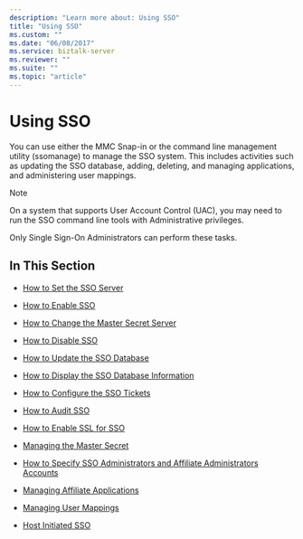 ```yaml
---
description: "Learn more about: Using SSO"
title: "Using SSO"
ms.custom: ""
ms.date: "06/08/2017"
ms.service: biztalk-server
ms.reviewer: ""
ms.suite: ""
ms.topic: "article"
---
```

# Using SSO
You can use either the MMC Snap-in or the command line management utility (ssomanage) to manage the SSO system. This includes activities such as updating the SSO database, adding, deleting, and managing applications, and administering user mappings.  
  
> [!NOTE]
>  On a system that supports User Account Control (UAC), you may need to run the SSO command line tools with Administrative privileges.  
  
 Only Single Sign-On Administrators can perform these tasks.  
  
## In This Section  
  
-   [How to Set the SSO Server](../core/how-to-set-the-sso-server.md)  
  
-   [How to Enable SSO](../core/how-to-enable-sso.md)  
  
-   [How to Change the Master Secret Server](../core/how-to-change-the-master-secret-server.md)  
  
-   [How to Disable SSO](../core/how-to-disable-sso.md)  
  
-   [How to Update the SSO Database](../core/how-to-update-the-sso-database.md)  
  
-   [How to Display the SSO Database Information](../core/how-to-display-the-sso-database-information.md)  
  
-   [How to Configure the SSO Tickets](../core/how-to-configure-the-sso-tickets.md)  
  
-   [How to Audit SSO](../core/how-to-audit-sso.md)  
  
-   [How to Enable SSL for SSO](../core/how-to-enable-ssl-for-sso.md)  
  
-   [Managing the Master Secret](../core/managing-the-master-secret.md)  
  
-   [How to Specify SSO Administrators and Affiliate Administrators Accounts](../core/how-to-specify-sso-administrators-and-affiliate-administrators-accounts.md)  
  
-   [Managing Affiliate Applications](../core/managing-affiliate-applications.md)  
  
-   [Managing User Mappings](../core/managing-user-mappings.md)  
  
-   [Host Initiated SSO](../core/host-initiated-sso.md)
